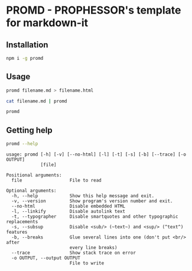 # PROMD - PROPHESSOR's template for markdown-it

## Installation

```sh
npm i -g promd
```

## Usage

```sh
promd filename.md > filename.html
```

```sh
cat filename.md | promd
```

```sh
promd
```

## Getting help

```sh
promd --help
```

```text
usage: promd [-h] [-v] [--no-html] [-l] [-t] [-s] [-b] [--trace] [-o OUTPUT]
             [file]

Positional arguments:
  file                  File to read

Optional arguments:
  -h, --help            Show this help message and exit.
  -v, --version         Show program's version number and exit.
  --no-html             Disable embedded HTML
  -l, --linkify         Disable autolink text
  -t, --typographer     Disable smartquotes and other typographic replacements
  -s, --subsup          Disable <sub/> (~text~) and <sup/> (^text^) features
  -b, --breaks          Glue several lines into one (don't put <br/> after
                        every line breaks)
  --trace               Show stack trace on error
  -o OUTPUT, --output OUTPUT
                        File to write
```